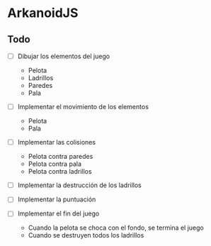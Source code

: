 # ArkanoidJS

## Todo

- [ ] Dibujar los elementos del juego
  - Pelota
  - Ladrillos
  - Paredes
  - Pala

- [ ] Implementar el movimiento de los elementos
  - Pelota
  - Pala


- [ ] Implementar las colisiones
  - Pelota contra paredes
  - Pelota contra pala
  - Pelota contra ladrillos

- [ ] Implementar la destrucción de los ladrillos
- [ ] Implementar la puntuación
- [ ] Implementar el fin del juego
  - Cuando la pelota se choca con el fondo, se termina el juego
  - Cuando se destruyen todos los ladrillos